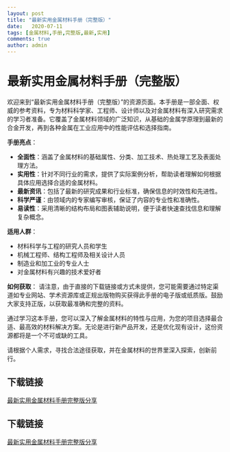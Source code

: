 ```yaml
---
layout: post
title: "最新实用金属材料手册（完整版）"
date:   2020-07-11
tags: [金属材料,手册,完整版,最新,实用]
comments: true
author: admin
---
```

# 最新实用金属材料手册（完整版）

欢迎来到“最新实用金属材料手册（完整版）”的资源页面。本手册是一部全面、权威的参考资料，专为材料科学家、工程师、设计师以及对金属材料有深入研究需求的学习者准备。它覆盖了金属材料领域的广泛知识，从基础的金属学原理到最新的合金开发，再到各种金属在工业应用中的性能评估和选择指南。

**手册亮点**：
- **全面性**：涵盖了金属材料的基础属性、分类、加工技术、热处理工艺及表面处理方法。
- **实用性**：针对不同行业的需求，提供了实际案例分析，帮助读者理解如何根据具体应用选择合适的金属材料。
- **最新资讯**：包括了最新的研究成果和行业标准，确保信息的时效性和先进性。
- **科学严谨**：由领域内的专家编写审核，保证了内容的专业性和准确性。
- **易读性**：采用清晰的结构布局和图表辅助说明，便于读者快速查找信息和理解复杂概念。

**适用人群**：
- 材料科学与工程的研究人员和学生
- 机械工程师、结构工程师及相关设计人员
- 制造业和加工业的专业人士
- 对金属材料有兴趣的技术爱好者

**如何获取**：
请注意，由于直接的下载链接或方式未提供，您可能需要通过特定渠道如专业网站、学术资源库或正规出版物购买获得此手册的电子版或纸质版。鼓励大家支持正版，以获取最准确和完整的资料。

通过学习这本手册，您可以深入了解金属材料的特性与应用，为您的项目选择最合适、最高效的材料解决方案。无论是进行新产品开发，还是优化现有设计，这份资源都将是一个不可或缺的工具。

请根据个人需求，寻找合法途径获取，并在金属材料的世界里深入探索，创新前行。

## 下载链接

[最新实用金属材料手册完整版分享](https://pan.quark.cn/s/9eef4730ba80)

## 下载链接

[最新实用金属材料手册完整版分享](https://pan.quark.cn/s/46e25b92eb0a)